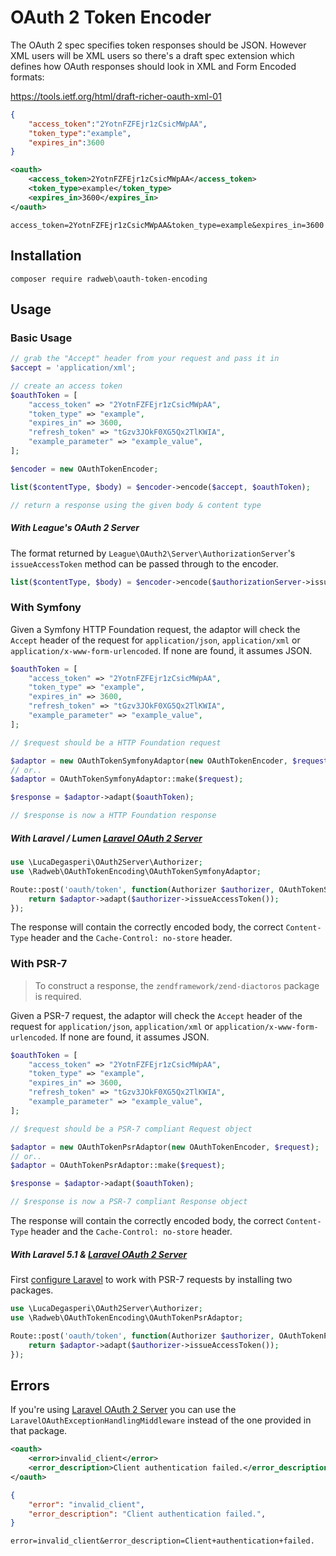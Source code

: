 # OAuth 2 Token Encoder

The OAuth 2 spec specifies token responses should be JSON. However XML users will be XML users so there's a draft spec extension which defines how OAuth responses should look in XML and Form Encoded formats:

https://tools.ietf.org/html/draft-richer-oauth-xml-01

```json
{
	"access_token":"2YotnFZFEjr1zCsicMWpAA",
	"token_type":"example",
	"expires_in":3600
}
```

```xml
<oauth>
	<access_token>2YotnFZFEjr1zCsicMWpAA</access_token>
	<token_type>example</token_type>
	<expires_in>3600</expires_in>
</oauth>
```

```
access_token=2YotnFZFEjr1zCsicMWpAA&token_type=example&expires_in=3600
```

## Installation

```
composer require radweb\oauth-token-encoding
```

## Usage

### Basic Usage

```php
// grab the "Accept" header from your request and pass it in
$accept = 'application/xml';

// create an access token
$oauthToken = [
	"access_token" => "2YotnFZFEjr1zCsicMWpAA",
	"token_type" => "example",
	"expires_in" => 3600,
	"refresh_token" => "tGzv3JOkF0XG5Qx2TlKWIA",
	"example_parameter" => "example_value",
];

$encoder = new OAuthTokenEncoder;

list($contentType, $body) = $encoder->encode($accept, $oauthToken);

// return a response using the given body & content type
```

##### With League's OAuth 2 Server

The format returned by `League\OAuth2\Server\AuthorizationServer`'s `issueAccessToken` method can be passed through to the encoder.

```php
list($contentType, $body) = $encoder->encode($authorizationServer->issueAccessToken());
```

### With Symfony

Given a Symfony HTTP Foundation request, the adaptor will check the `Accept` header of the request for `application/json`, `application/xml` or `application/x-www-form-urlencoded`. If none are found, it assumes JSON.

```php
$oauthToken = [
	"access_token" => "2YotnFZFEjr1zCsicMWpAA",
	"token_type" => "example",
	"expires_in" => 3600,
	"refresh_token" => "tGzv3JOkF0XG5Qx2TlKWIA",
	"example_parameter" => "example_value",
];

// $request should be a HTTP Foundation request

$adaptor = new OAuthTokenSymfonyAdaptor(new OAuthTokenEncoder, $request);
// or..
$adaptor = OAuthTokenSymfonyAdaptor::make($request);

$response = $adaptor->adapt($oauthToken);

// $response is now a HTTP Foundation response
```

##### With Laravel / Lumen [Laravel OAuth 2 Server](https://github.com/lucadegasperi/oauth2-server-laravel)

```php
use \LucaDegasperi\OAuth2Server\Authorizer;
use \Radweb\OAuthTokenEncoding\OAuthTokenSymfonyAdaptor;

Route::post('oauth/token', function(Authorizer $authorizer, OAuthTokenSymfonyAdaptor $adaptor) {
	return $adaptor->adapt($authorizer->issueAccessToken());
});
```

The response will contain the correctly encoded body, the correct `Content-Type` header and the `Cache-Control: no-store` header.

### With PSR-7

> To construct a response, the `zendframework/zend-diactoros` package is required.

Given a PSR-7 request, the adaptor will check the `Accept` header of the request for `application/json`, `application/xml` or `application/x-www-form-urlencoded`. If none are found, it assumes JSON.

```php
$oauthToken = [
	"access_token" => "2YotnFZFEjr1zCsicMWpAA",
	"token_type" => "example",
	"expires_in" => 3600,
	"refresh_token" => "tGzv3JOkF0XG5Qx2TlKWIA",
	"example_parameter" => "example_value",
];

// $request should be a PSR-7 compliant Request object

$adaptor = new OAuthTokenPsrAdaptor(new OAuthTokenEncoder, $request);
// or..
$adaptor = OAuthTokenPsrAdaptor::make($request);

$response = $adaptor->adapt($oauthToken);

// $response is now a PSR-7 compliant Response object
```

The response will contain the correctly encoded body, the correct `Content-Type` header and the `Cache-Control: no-store` header.

##### With Laravel 5.1 & [Laravel OAuth 2 Server](https://github.com/lucadegasperi/oauth2-server-laravel)

First [configure Laravel](http://laravel.com/docs/5.1/requests#psr7-requests) to work with PSR-7 requests by installing two packages.

```php
use \LucaDegasperi\OAuth2Server\Authorizer;
use \Radweb\OAuthTokenEncoding\OAuthTokenPsrAdaptor;

Route::post('oauth/token', function(Authorizer $authorizer, OAuthTokenPsrAdaptor $adaptor) {
	return $adaptor->adapt($authorizer->issueAccessToken());
});
```

## Errors

If you're using [Laravel OAuth 2 Server](https://github.com/lucadegasperi/oauth2-server-laravel) you can use the `LaravelOAuthExceptionHandlingMiddleware` instead of the one provided in that package.

```xml
<oauth>
	<error>invalid_client</error>
	<error_description>Client authentication failed.</error_description>
</oauth>
```

```json
{
	"error": "invalid_client",
	"error_description": "Client authentication failed.",
}
```

```
error=invalid_client&error_description=Client+authentication+failed.
```

